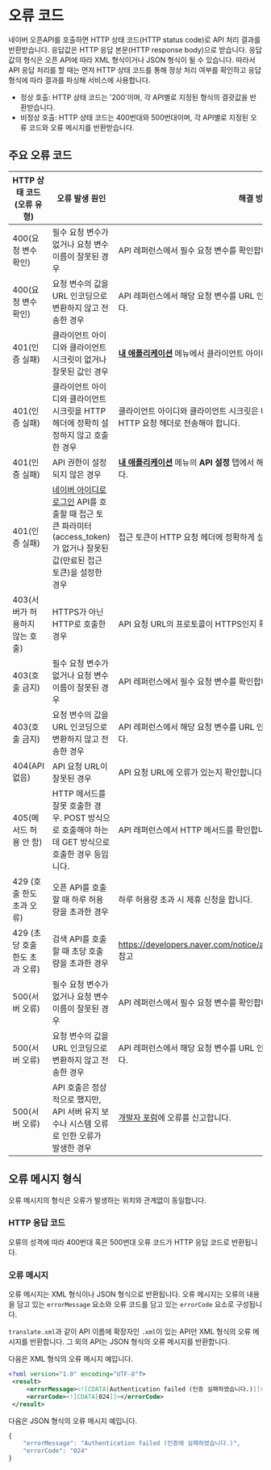 # 오류 코드

네이버 오픈API를 호출하면 HTTP 상태 코드(HTTP status code)로 API 처리 결과를 반환받습니다. 응답값은 HTTP 응답 본문(HTTP response body)으로 받습니다. 응답값의 형식은 오픈 API에 따라 XML 형식이거나 JSON 형식이 될 수 있습니다. 따라서 API 응답 처리를 할 때는 먼저 HTTP 상태 코드를 통해 정상 처리 여부를 확인하고 응답 형식에 따라 결과를 파싱해 서비스에 사용합니다.

- 정상 호출: HTTP 상태 코드는 '200'이며, 각 API별로 지정된 형식의 결괏값을 반환받습니다.
- 비정상 호출: HTTP 상태 코드는 400번대와 500번대이며, 각 API별로 지정된 오류 코드와 오류 메시지를 반환받습니다.

## 주요 오류 코드

|HTTP 상태 코드(오류 유형)|오류 발생 원인|해결 방법|
|---|------|------|
|400(요청 변수 확인)|필수 요청 변수가 없거나 요청 변수 이름이 잘못된 경우|API 레퍼런스에서 필수 요청 변수를 확인합니다.|
|400(요청 변수 확인)|요청 변수의 값을 URL 인코딩으로 변환하지 않고 전송한 경우|API 레퍼런스에서 해당 요청 변수를 URL 인코딩으로 변환해야 하는지 확인합니다.|
|401(인증 실패)|클라이언트 아이디와 클라이언트 시크릿이 없거나 잘못된 값인 경우|**[내 애플리케이션](https://developers.naver.com/apps/#/list)** 메뉴에서 클라이언트 아이디와 클라이언트 시크릿을 확인합니다.|
|401(인증 실패)|클라이언트 아이디와 클라이언트 시크릿을 HTTP 헤더에 정확히 설정하지 않고 호출한 경우|클라이언트 아이디와 클라이언트 시크릿은 URL이나 폼이 아니라 지정된 이름의 HTTP 요청 헤더로 전송해야 합니다.|
|401(인증 실패)|API 권한이 설정되지 않은 경우|**[내 애플리케이션](https://developers.naver.com/apps/#/list)** 메뉴의 **API 설정** 탭에서 해당 API가 추가되어 있는지 확인합니다.|
|401(인증 실패)|[네이버 아이디로 로그인](https://developers.naver.com/products/login/api/api.md) API를 호출할 때 접근 토큰 파라미터(access_token)가 없거나 잘못된 값(만료된 접근 토큰)을 설정한 경우|접근 토큰이 HTTP 요청 헤더에 정확하게 설정됐는지, 값이 유효한지 확인합니다.|
|403(서버가 허용하지 않는 호출)|HTTPS가 아닌 HTTP로 호출한 경우|API 요청 URL의 프로토콜이 HTTPS인지 확인합니다.|
|403(호출 금지)|필수 요청 변수가 없거나 요청 변수 이름이 잘못된 경우|API 레퍼런스에서 필수 요청 변수를 확인합니다.|
|403(호출 금지)|요청 변수의 값을 URL 인코딩으로 변환하지 않고 전송한 경우|API 레퍼런스에서 해당 요청 변수를 URL 인코딩으로 변환해야 하는지 확인합니다.|
|404(API 없음)|API 요청 URL이 잘못된 경우|API 요청 URL에 오류가 있는지 확인합니다.|
|405(메서드 허용 안 함)|HTTP 메서드를 잘못 호출한 경우.  POST 방식으로 호출해야 하는데 GET 방식으로 호출한 경우 등입니다.|API 레퍼런스에서 HTTP 메서드를 확인합니다.|
|429 (호출 한도 초과 오류)|오픈 API를 호출할 때 하루 허용량을 초과한 경우|하루 허용량 초과 시 제휴 신청을 합니다.|
|429 (초당 호출 한도 초과 오류)|검색 API를 호출할 때 초당 호출량을 초과한 경우|<https://developers.naver.com/notice/article/10000000000030659365> 참고|
|500(서버 오류)|필수 요청 변수가 없거나 요청 변수 이름이 잘못된 경우|API 레퍼런스에서 필수 요청 변수를 확인합니다.|
|500(서버 오류)|요청 변수의 값을 URL 인코딩으로 변환하지 않고 전송한 경우|API 레퍼런스에서 해당 요청 변수를 URL 인코딩으로 변환해야 하는지 확인합니다.|
|500(서버 오류)|API 호출은 정상적으로 했지만, API 서버 유지 보수나 시스템 오류로 인한 오류가 발생한 경우|[개발자 포럼](https://developers.naver.com/forum)에 오류를 신고합니다.|


## 오류 메시지 형식

오류 메시지의 형식은 오류가 발생하는 위치와 관계없이 동일합니다.

### HTTP 응답 코드 

오류의 성격에 따라 400번대 혹은 500번대 오류 코드가 HTTP 응답 코드로 반환됩니다.

### 오류 메시지 

오류 메시지는 XML 형식이나 JSON 형식으로 반환됩니다. 오류 메시지는 오류의 내용을 담고 있는 `errorMessage` 요소와 오류 코드를 담고 있는 `errorCode` 요소로 구성됩니다. 

`translate.xml`과 같이 API 이름에 확장자인 `.xml`이 있는 API만 XML 형식의 오류 메시지를 반환합니다. 그 외의 API는 JSON 형식의 오류 메시지를 반환합니다.

다음은 XML 형식의 오류 메시지 예입니다.

```xml
<?xml version="1.0" encoding="UTF-8"?>
 <result>
     <errorMessage><![CDATA[Authentication failed (인증 실패하였습니다.)]]></errorMessage>
     <errorCode><![CDATA[024]]></errorCode>
 </result>
```

다음은 JSON 형식의 오류 메시지 예입니다.

```javascript
{
    "errorMessage": "Authentication failed (인증에 실패하였습니다.)",
    "errorCode": "024"
}
```
